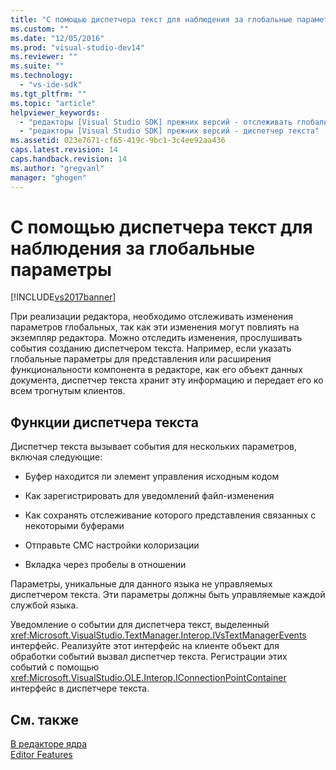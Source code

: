 ```yaml
---
title: "С помощью диспетчера текст для наблюдения за глобальные параметры | Microsoft Docs"
ms.custom: ""
ms.date: "12/05/2016"
ms.prod: "visual-studio-dev14"
ms.reviewer: ""
ms.suite: ""
ms.technology: 
  - "vs-ide-sdk"
ms.tgt_pltfrm: ""
ms.topic: "article"
helpviewer_keywords: 
  - "редакторы [Visual Studio SDK] прежних версий - отслеживать глобальные параметры"
  - "редакторы [Visual Studio SDK] прежних версий - диспетчер текста"
ms.assetid: 023e7671-cf65-419c-9bc1-3c4ee92aa436
caps.latest.revision: 14
caps.handback.revision: 14
ms.author: "gregvanl"
manager: "ghogen"
---
```

# С помощью диспетчера текст для наблюдения за глобальные параметры
[!INCLUDE[vs2017banner](../code-quality/includes/vs2017banner.md)]

При реализации редактора, необходимо отслеживать изменения параметров глобальных, так как эти изменения могут повлиять на экземпляр редактора.  Можно отследить изменения, прослушивать события созданию диспетчером текста.  Например, если указать глобальные параметры для представления или расширения функциональности компонента в редакторе, как его объект данных документа, диспетчер текста хранит эту информацию и передает его ко всем трогнутым клиентов.  
  
## Функции диспетчера текста  
 Диспетчер текста вызывает события для нескольких параметров, включая следующие:  
  
-   Буфер находится ли элемент управления исходным кодом  
  
-   Как зарегистрировать для уведомлений файл\-изменения  
  
-   Как сохранять отслеживание которого представления связанных с некоторыми буферами  
  
-   Отправьте СМС настройки колоризации  
  
-   Вкладка через пробелы в отношении  
  
 Параметры, уникальные для данного языка не управляемых диспетчером текста.  Эти параметры должны быть управляемые каждой службой языка.  
  
 Уведомление о событии для диспетчера текст, выделенный <xref:Microsoft.VisualStudio.TextManager.Interop.IVsTextManagerEvents> интерфейс.  Реализуйте этот интерфейс на клиенте объект для обработки событий вызвал диспетчер текста.  Регистрации этих событий с помощью <xref:Microsoft.VisualStudio.OLE.Interop.IConnectionPointContainer> интерфейс в диспетчере текста.  
  
## См. также  
 [В редакторе ядра](../extensibility/inside-the-core-editor.md)   
 [Editor Features](http://msdn.microsoft.com/ru-ru/bdac940d-1f14-4019-a01f-fd0bb3dc7198)